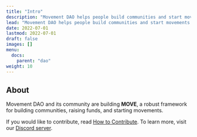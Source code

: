 ```yaml
---
title: "Intro"
description: "Movement DAO helps people build communities and start movements."
lead: "Movement DAO helps people build communities and start movements."
date: 2022-07-01
lastmod: 2022-07-01
draft: false
images: []
menu:
  docs:
    parent: "dao"
weight: 10
---
```


## About

Movement DAO and its community are building **MOVE**, a robust framework for building communities, raising funds, and starting movements.

If you would like to contribute, read [How to Contribute](../contribute). To learn more, visit our [Discord server](https://discord.gg/movexyz).
